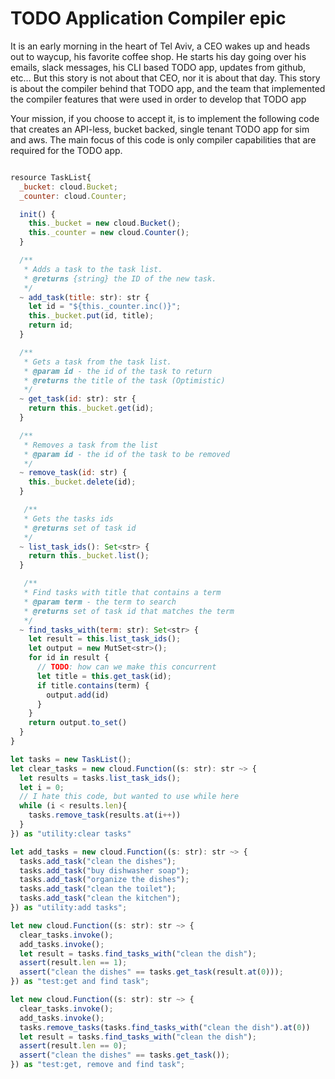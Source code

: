 # TODO Application Compiler epic


It is an early morning in the heart of Tel Aviv, a CEO wakes up and heads out to waycup, his favorite coffee shop. 
He starts his day going over his emails, slack messages, his CLI based TODO app, updates from github, etc… 
But this story is not about that CEO, nor it is about that day. 
This story is about the compiler behind that TODO app, and the team that implemented the compiler features that were used in order to develop that TODO app

Your mission, if you choose to accept it, is to implement the following code that creates an API-less, bucket backed, single tenant TODO app for sim and aws. The main focus of this code is only compiler capabilities that are required for the TODO app.

```js

resource TaskList{
  _bucket: cloud.Bucket;
  _counter: cloud.Counter;

  init() {
    this._bucket = new cloud.Bucket();
    this._counter = new cloud.Counter();
  }

  /** 
   * Adds a task to the task list.
   * @returns {string} the ID of the new task.
   */
  ~ add_task(title: str): str {
    let id = "${this._counter.inc()}";
    this._bucket.put(id, title);
    return id;
  }

  /** 
   * Gets a task from the task list.
   * @param id - the id of the task to return
   * @returns the title of the task (Optimistic)
   */
  ~ get_task(id: str): str {
    return this._bucket.get(id);
  }

  /** 
   * Removes a task from the list
   * @param id - the id of the task to be removed
   */
  ~ remove_task(id: str) {
    this._bucket.delete(id);
  }

   /** 
   * Gets the tasks ids 
   * @returns set of task id
   */
  ~ list_task_ids(): Set<str> {
    return this._bucket.list();
  }

   /** 
   * Find tasks with title that contains a term
   * @param term - the term to search
   * @returns set of task id that matches the term
   */
  ~ find_tasks_with(term: str): Set<str> {
    let result = this.list_task_ids();
    let output = new MutSet<str>();
    for id in result {
      // TODO: how can we make this concurrent
      let title = this.get_task(id);
      if title.contains(term) {
        output.add(id)
      }
    }
    return output.to_set()
  }
}

let tasks = new TaskList();
let clear_tasks = new cloud.Function((s: str): str ~> {
  let results = tasks.list_task_ids();
  let i = 0;
  // I hate this code, but wanted to use while here
  while (i < results.len){
    tasks.remove_task(results.at(i++)) 
  }
}) as "utility:clear tasks"

let add_tasks = new cloud.Function((s: str): str ~> {
  tasks.add_task("clean the dishes");
  tasks.add_task("buy dishwasher soap");
  tasks.add_task("organize the dishes");
  tasks.add_task("clean the toilet");
  tasks.add_task("clean the kitchen");
}) as "utility:add tasks";

let new cloud.Function((s: str): str ~> {
  clear_tasks.invoke();
  add_tasks.invoke();
  let result = tasks.find_tasks_with("clean the dish");
  assert(result.len == 1);
  assert("clean the dishes" == tasks.get_task(result.at(0)));
}) as "test:get and find task";

let new cloud.Function((s: str): str ~> {
  clear_tasks.invoke();
  add_tasks.invoke();
  tasks.remove_tasks(tasks.find_tasks_with("clean the dish").at(0))
  let result = tasks.find_tasks_with("clean the dish");
  assert(result.len == 0);
  assert("clean the dishes" == tasks.get_task());
}) as "test:get, remove and find task";

```
